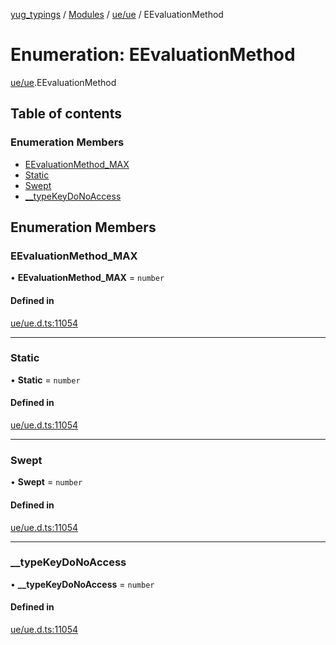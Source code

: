[yug_typings](../README.md) / [Modules](../modules.md) / [ue/ue](../modules/ue_ue.md) / EEvaluationMethod

# Enumeration: EEvaluationMethod

[ue/ue](../modules/ue_ue.md).EEvaluationMethod

## Table of contents

### Enumeration Members

- [EEvaluationMethod\_MAX](ue_ue.EEvaluationMethod.md#eevaluationmethod_max)
- [Static](ue_ue.EEvaluationMethod.md#static)
- [Swept](ue_ue.EEvaluationMethod.md#swept)
- [\_\_typeKeyDoNoAccess](ue_ue.EEvaluationMethod.md#__typekeydonoaccess)

## Enumeration Members

### EEvaluationMethod\_MAX

• **EEvaluationMethod\_MAX** = `number`

#### Defined in

[ue/ue.d.ts:11054](https://github.com/YugMetaverse/yug_typings/blob/b7d9b19/ue/ue.d.ts#L11054)

___

### Static

• **Static** = `number`

#### Defined in

[ue/ue.d.ts:11054](https://github.com/YugMetaverse/yug_typings/blob/b7d9b19/ue/ue.d.ts#L11054)

___

### Swept

• **Swept** = `number`

#### Defined in

[ue/ue.d.ts:11054](https://github.com/YugMetaverse/yug_typings/blob/b7d9b19/ue/ue.d.ts#L11054)

___

### \_\_typeKeyDoNoAccess

• **\_\_typeKeyDoNoAccess** = `number`

#### Defined in

[ue/ue.d.ts:11054](https://github.com/YugMetaverse/yug_typings/blob/b7d9b19/ue/ue.d.ts#L11054)
